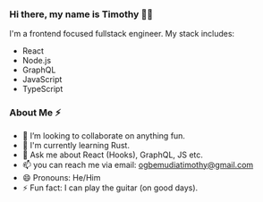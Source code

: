 ### Hi there, my name is Timothy 👋🏿
I'm a frontend focused fullstack engineer. My stack includes: 
- React 
- Node.js 
- GraphQL 
- JavaScript
- TypeScript

### About Me ⚡
- 👯 I’m looking to collaborate on anything fun. 
- 🧠 I'm currently learning Rust.
- 💬 Ask me about React (Hooks), GraphQL, JS etc.
- 📫 you can reach me via email: ogbemudiatimothy@gmail.com
- 😄 Pronouns: He/Him
- ⚡ Fun fact: I can play the guitar (on good days).

